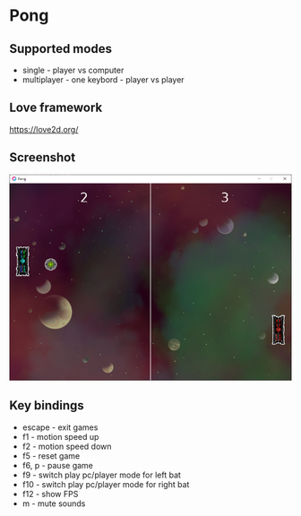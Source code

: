 # Pong

## Supported modes
- single - player vs computer
- multiplayer - one keybord - player vs player

## Love framework
https://love2d.org/

## Screenshot
![Alt text](img/game.png?raw=true "Pong")

## Key bindings
- escape - exit games
- f1 - motion speed up
- f2 - motion speed down
- f5 - reset game 
- f6, p - pause game
- f9 - switch play pc/player mode for left bat
- f10 - switch play pc/player mode for right bat
- f12 - show FPS
- m - mute sounds
